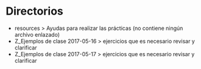 # Directorios

- resources > Ayudas para realizar las prácticas (no contiene ningún archivo enlazado)
- Z_Ejemplos de clase 2017-05-16 > ejercicios que es necesario revisar y clarificar
- Z_Ejemplos de clase 2017-05-17 > ejercicios que es necesario revisar y clarificar